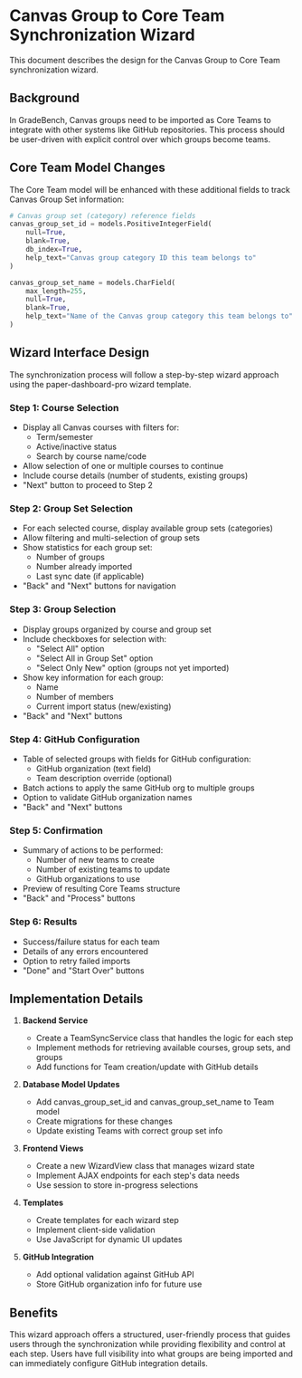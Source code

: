 # Canvas Group to Core Team Synchronization Wizard

This document describes the design for the Canvas Group to Core Team synchronization wizard.

## Background

In GradeBench, Canvas groups need to be imported as Core Teams to integrate with other systems like GitHub repositories. This process should be user-driven with explicit control over which groups become teams.

## Core Team Model Changes

The Core Team model will be enhanced with these additional fields to track Canvas Group Set information:

```python
# Canvas group set (category) reference fields
canvas_group_set_id = models.PositiveIntegerField(
    null=True, 
    blank=True, 
    db_index=True,
    help_text="Canvas group category ID this team belongs to"
)

canvas_group_set_name = models.CharField(
    max_length=255,
    null=True,
    blank=True,
    help_text="Name of the Canvas group category this team belongs to"
)
```

## Wizard Interface Design

The synchronization process will follow a step-by-step wizard approach using the paper-dashboard-pro wizard template.

### Step 1: Course Selection
- Display all Canvas courses with filters for:
  - Term/semester
  - Active/inactive status
  - Search by course name/code
- Allow selection of one or multiple courses to continue
- Include course details (number of students, existing groups)
- "Next" button to proceed to Step 2

### Step 2: Group Set Selection
- For each selected course, display available group sets (categories)
- Allow filtering and multi-selection of group sets
- Show statistics for each group set:
  - Number of groups
  - Number already imported
  - Last sync date (if applicable)
- "Back" and "Next" buttons for navigation

### Step 3: Group Selection
- Display groups organized by course and group set
- Include checkboxes for selection with:
  - "Select All" option
  - "Select All in Group Set" option
  - "Select Only New" option (groups not yet imported)
- Show key information for each group:
  - Name
  - Number of members
  - Current import status (new/existing)
- "Back" and "Next" buttons

### Step 4: GitHub Configuration
- Table of selected groups with fields for GitHub configuration:
  - GitHub organization (text field)
  - Team description override (optional)
- Batch actions to apply the same GitHub org to multiple groups
- Option to validate GitHub organization names
- "Back" and "Next" buttons

### Step 5: Confirmation
- Summary of actions to be performed:
  - Number of new teams to create
  - Number of existing teams to update
  - GitHub organizations to use
- Preview of resulting Core Teams structure
- "Back" and "Process" buttons

### Step 6: Results
- Success/failure status for each team
- Details of any errors encountered
- Option to retry failed imports
- "Done" and "Start Over" buttons

## Implementation Details

1. **Backend Service**
   - Create a TeamSyncService class that handles the logic for each step
   - Implement methods for retrieving available courses, group sets, and groups
   - Add functions for Team creation/update with GitHub details

2. **Database Model Updates**
   - Add canvas_group_set_id and canvas_group_set_name to Team model
   - Create migrations for these changes
   - Update existing Teams with correct group set info

3. **Frontend Views**
   - Create a new WizardView class that manages wizard state
   - Implement AJAX endpoints for each step's data needs
   - Use session to store in-progress selections

4. **Templates**
   - Create templates for each wizard step
   - Implement client-side validation
   - Use JavaScript for dynamic UI updates

5. **GitHub Integration**
   - Add optional validation against GitHub API
   - Store GitHub organization info for future use

## Benefits

This wizard approach offers a structured, user-friendly process that guides users through the synchronization while providing flexibility and control at each step. Users have full visibility into what groups are being imported and can immediately configure GitHub integration details.